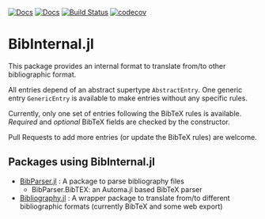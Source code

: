 [![Docs](https://img.shields.io/badge/docs-dev-blue.svg)](https://Humans-of-Julia.github.io/BibInternal.jl/dev)
[![Docs](https://img.shields.io/badge/docs-stable-blue.svg)](https://Humans-of-Julia.github.io/BibInternal.jl/stable)
[![Build Status](https://github.com/Humans-of-Julia/BibInternal.jl/workflows/CI/badge.svg)](https://github.com/Humans-of-Julia/BibInternal.jl/actions)
[![codecov](https://codecov.io/gh/Humans-of-Julia/BibInternal.jl/branch/master/graph/badge.svg?token=zkneHUR45j)](https://codecov.io/gh/Humans-of-Julia/BibInternal.jl)

# BibInternal.jl

This package provides an internal format to translate from/to other bibliographic format.

All entries depend of an abstract supertype `AbstractEntry`.
One generic entry `GenericEntry` is available to make entries without any specific rules.

Currently, only one set of entries following the BibTeX rules is available. *Required* and *optional* BibTeX fields are checked by the constructor.

Pull Requests to add more entries (or update the BibTeX rules) are welcome.

## Packages using BibInternal.jl
- [BibParser.jl](https://github.com/Humans-of-Julia/BibParser.jl) : A package to parse bibliography files
  - BibParser.BibTEX: an Automa.jl based BibTeX parser
- [Bibliography.jl](https://github.com/Humans-of-Julia/Bibliography.jl) : A wrapper package to translate from/to different bibliographic formats (currently BibTeX and some web export)